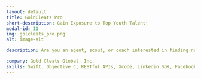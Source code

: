 ```yaml
---
layout: default
title: GoldCleats Pro
short-description: Gain Exposure to Top Youth Talent!
modal-id: 11
img: golcleats_pro.png
alt: image-alt

description: Are you an agent, scout, or coach interested in finding new talent for your club, or agency portfolio but you are limited by lack of resources? With GoldCleats Pro, you can minimize the cost and time associated with scouting new players or marketing your existing players. Increase your chances of finding the next star from your fingertips with GoldCleats Pro application.<br/><br/>GoldCleats provides a unique online and mobile platform to enable every player to showcase their talent directly to the world. The objective of GoldCleats is to make sure that professionals see players that would not normally be accessible from the luxury of the home or office.<br/><br/>   •   Easy to use youth soccer platform<br/>   •   Access to 50,000+ (and GROWING) player profiles & highlight videos<br/>   •   Only you can message the players, so don’t worry about your inbox flooding<br/>   •   Keep an archive of your top players & videos<br/>   •   Grow your network with professionals and players with connections, followers, and secure messaging<br/>   •   Get Verified - Just like Instagram and Twitter<br/>   •   Personalize your profile with your info and portfolio<br/>   •  Use advanced search options to find specific players based on country, age, playing position, and more

company: Gold Cleats Global, Inc.
skills: Swift, Objective C, RESTful APIs, Xcode, Linkedin SDK, Facebook SDK, Facebook Graph API, Realm Database
---
```

